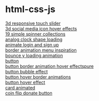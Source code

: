 # html-css-js
<a href="https://hawanbeats.github.io/html-css-js/3d%20responsive%20touch%20slider/" target="_blank">3d responsive touch slider</a>
<br>
<a href="https://hawanbeats.github.io/html-css-js/3d%20social%20media%20icon%20hover%20effects/" target="_blank">3d social media icon hover effects</a>
<br>
<a href="https://hawanbeats.github.io/html-css-js/19%20simple%20spinner%20collections/" target="_blank">19 simple spinner collections</a>
<br>
<a href="https://hawanbeats.github.io/html-css-js/analog%20clock%20shape%20loading/" target="_blank">analog clock shape loading</a>
<br>
<a href="https://hawanbeats.github.io/html-css-js/animate%20login%20and%20sign%20up/" target="_blank">animate login and sign up</a>
<br>
<a href="https://hawanbeats.github.io/html-css-js/border%20animation%20menu%20inspiration/" target="_blank">border animation menu inspiration</a>
<br>
<a href="https://hawanbeats.github.io/html-css-js/bounce%20y%20loading%20animation/" target="_blank">bounce y loading animation</a>
<br>
<a href="https://hawanbeats.github.io/html-css-js/button/" target="_blank">button</a>
<br>
<a href="https://hawanbeats.github.io/html-css-js/button%20border%20animation%20on%20hover%20effectspure/" target="_blank">button border animation hover effectspure</a>
<br>
<a href="https://hawanbeats.github.io/html-css-js/button%20bubble%20effect/" target="_blank">button bubble effect</a>
<br>
<a href="https://hawanbeats.github.io/html-css-js/button%20hover%20border%20animations/">button hover border animations</a>
<br>
<a href="https://hawanbeats.github.io/html-css-js/button%20hover%20effect/">button hover effect</a>
<br>
<a href="https://hawanbeats.github.io/html-css-js/card%20animated/">card animated</a>
<br>
<a href="https://hawanbeats.github.io/html-css-js/coin%20flip%20donate%20button/">coin flip donate button</a>
